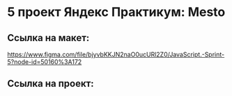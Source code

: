 # 5 проект Яндекс Практикум: Mesto

## Ссылка на макет: 
https://www.figma.com/file/bjyvbKKJN2naO0ucURl2Z0/JavaScript.-Sprint-5?node-id=50160%3A172

## Ссылка на проект:
